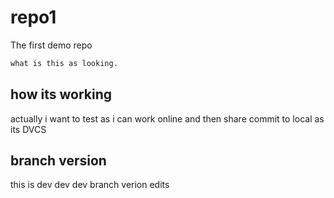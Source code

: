 # repo1
The first demo repo 

```sh
what is this as looking.
```
## how its working

actually i want to test as i can work online and then share commit to local as its DVCS

## branch version
this is dev dev dev branch verion edits
